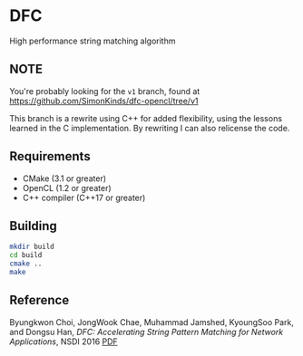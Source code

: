 # DFC
High performance string matching algorithm


## NOTE
You're probably looking for the `v1` branch, found at https://github.com/SimonKinds/dfc-opencl/tree/v1


This branch is a rewrite using C++ for added flexibility, using the lessons learned in the C implementation.
By rewriting I can also relicense the code.


## Requirements
- CMake (3.1 or greater)
- OpenCL (1.2 or greater)
- C++ compiler (C++17 or greater)

## Building
```sh
mkdir build
cd build
cmake ..
make
```

## Reference
Byungkwon Choi, JongWook Chae, Muhammad Jamshed, KyoungSoo Park, and Dongsu Han, _DFC: Accelerating String Pattern Matching for Network Applications_, NSDI 2016 [PDF](http://ina.kaist.ac.kr/~dongsuh/paper/nsdi16-paper-choi.pdf)
